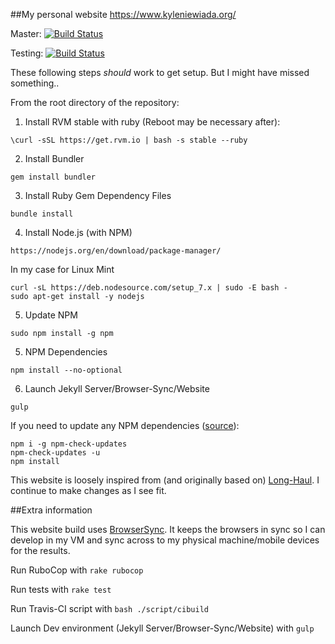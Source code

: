 ##My personal website
https://www.kyleniewiada.org/

Master: [![Build Status](https://travis-ci.org/aav7fl/aav7fl.github.io.svg?branch=master)](https://travis-ci.org/aav7fl/aav7fl.github.io)

Testing: [![Build Status](https://travis-ci.org/aav7fl/aav7fl.github.io.svg?branch=testing)](https://travis-ci.org/aav7fl/aav7fl.github.io)


These following steps *should* work to get setup. But I might have missed something..

From the root directory of the repository:

1. Install RVM stable with ruby (Reboot may be necessary after):

  `\curl -sSL https://get.rvm.io | bash -s stable --ruby`

2. Install Bundler

  `gem install bundler`

3. Install Ruby Gem Dependency Files

  `bundle install`

4. Install Node.js (with NPM)

  `https://nodejs.org/en/download/package-manager/`

  In my case for Linux Mint
  ```
  curl -sL https://deb.nodesource.com/setup_7.x | sudo -E bash -
  sudo apt-get install -y nodejs
  ```

5. Update NPM

  `sudo npm install -g npm`

5. NPM Dependencies

  `npm install --no-optional`

6. Launch Jekyll Server/Browser-Sync/Website

  `gulp`

If you need to update any NPM dependencies ([source](http://stackoverflow.com/a/22849716/1813592)):
```
npm i -g npm-check-updates
npm-check-updates -u
npm install
```

This website is loosely inspired from (and originally based on) [Long-Haul](https://github.com/brianmaierjr/long-haul). I continue to make changes as I see fit.

##Extra information

This website build uses [BrowserSync](https://browsersync.io/). It keeps the browsers in sync so I can develop in my VM and sync across to my physical machine/mobile devices for the results.

Run RuboCop with `rake rubocop`

Run tests with `rake test`

Run Travis-CI script with `bash ./script/cibuild`

Launch Dev environment (Jekyll Server/Browser-Sync/Website) with `gulp`
